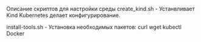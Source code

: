 Описание скриптов для настройки среды
create_kind.sh - Устанвливает Kind Kubernetes делает конфигурирование. 

install-tools.sh - Установка необходимых пакетов:
curl 
wget
kubectl
Docker
